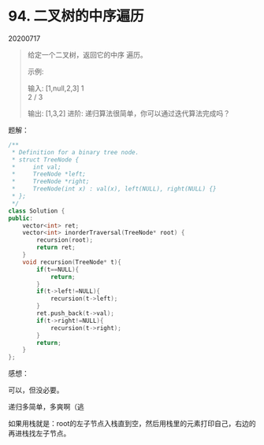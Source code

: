 # 94. 二叉树的中序遍历

20200717

> 给定一个二叉树，返回它的中序 遍历。
>
> 示例:
>
> 输入: [1,null,2,3]
>    1
>     \
>      2
>     /
>    3
>
> 输出: [1,3,2]
> 进阶: 递归算法很简单，你可以通过迭代算法完成吗？

题解：

```cpp
/**
 * Definition for a binary tree node.
 * struct TreeNode {
 *     int val;
 *     TreeNode *left;
 *     TreeNode *right;
 *     TreeNode(int x) : val(x), left(NULL), right(NULL) {}
 * };
 */
class Solution {
public:
    vector<int> ret;
    vector<int> inorderTraversal(TreeNode* root) {
        recursion(root);
        return ret;
    }
    void recursion(TreeNode* t){
        if(t==NULL){
            return;
        }
        if(t->left!=NULL){
            recursion(t->left);
        }
        ret.push_back(t->val);
        if(t->right!=NULL){
            recursion(t->right);
        }
        return;
    }
};
```

感想：

可以，但没必要。

递归多简单，多爽啊（逃

如果用栈就是：root的左子节点入栈直到空，然后用栈里的元素打印自己，右边的再进栈找左子节点。